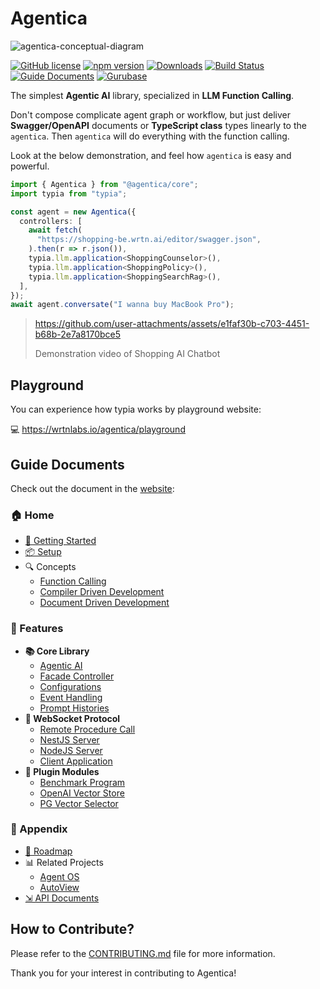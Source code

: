 # Agentica

![agentica-conceptual-diagram](https://github.com/user-attachments/assets/d7ebbd1f-04d3-4b0d-9e2a-234e29dd6c57)

[![GitHub license](https://img.shields.io/badge/license-MIT-blue.svg)](https://github.com/wrtnlabs/agentica/blob/master/LICENSE)
[![npm version](https://img.shields.io/npm/v/@agentica/core.svg)](https://www.npmjs.com/package/@agentica/core)
[![Downloads](https://img.shields.io/npm/dm/@agentica/core.svg)](https://www.npmjs.com/package/@agentica/core)
[![Build Status](https://github.com/wrtnlabs/agentica/workflows/build/badge.svg)](https://github.com/wrtnlabs/agentica/actions?query=workflow%3Abuild)
[![Guide Documents](https://img.shields.io/badge/Guide-Documents-forestgreen)](https://wrtnlabs.io/agentica/docs/)
[![Gurubase](https://img.shields.io/badge/Gurubase-Document%20Chatbot-006BFF)](https://gurubase.io/g/agentica)

The simplest **Agentic AI** library, specialized in **LLM Function Calling**.

Don't compose complicate agent graph or workflow, but just deliver **Swagger/OpenAPI** documents or **TypeScript class** types linearly to the `agentica`. Then `agentica` will do everything with the function calling.

Look at the below demonstration, and feel how `agentica` is easy and powerful.

<!-- eslint-skip -->

```typescript
import { Agentica } from "@agentica/core";
import typia from "typia";

const agent = new Agentica({
  controllers: [
    await fetch(
      "https://shopping-be.wrtn.ai/editor/swagger.json",
    ).then(r => r.json()),
    typia.llm.application<ShoppingCounselor>(),
    typia.llm.application<ShoppingPolicy>(),
    typia.llm.application<ShoppingSearchRag>(),
  ],
});
await agent.conversate("I wanna buy MacBook Pro");
```

> https://github.com/user-attachments/assets/e1faf30b-c703-4451-b68b-2e7a8170bce5
>
> Demonstration video of Shopping AI Chatbot

<!-- To do: re-capture demonstration video with Wrtnlabs title -->

## Playground

You can experience how typia works by playground website:

💻 https://wrtnlabs.io/agentica/playground

## Guide Documents

Check out the document in the [website](https://wrtnlabs.io/agentica):

### 🏠 Home

- [🚀 Getting Started](https://wrtnlabs.io/agentica/docs)
- [📦 Setup](https://wrtnlabs.io/agentica/docs/setup)
- 🔍 Concepts
  - [Function Calling](https://wrtnlabs.io/agentica/docs/concepts/function-calling)
  - [Compiler Driven Development](https://wrtnlabs.io/agentica/docs/concepts/compiler-driven-development)
  - [Document Driven Development](https://wrtnlabs.io/agentica/docs/concepts/document-driven-development)

### 📖 Features

- **📚 Core Library**
  - [Agentic AI](https://wrtnlabs.io/agentica/docs/core)
  - [Facade Controller](https://wrtnlabs.io/agentica/docs/core/facade)
  - [Configurations](https://wrtnlabs.io/agentica/docs/core/config)
  - [Event Handling](https://wrtnlabs.io/agentica/docs/core/event)
  - [Prompt Histories](https://wrtnlabs.io/agentica/docs/core/history)
- **📡 WebSocket Protocol**
  - [Remote Procedure Call](https://wrtnlabs.io/agentica/docs/websocket)
  - [NestJS Server](https://wrtnlabs.io/agentica/docs/websocket/nestjs)
  - [NodeJS Server](https://wrtnlabs.io/agentica/docs/websocket/nodejs)
  - [Client Application](https://wrtnlabs.io/agentica/docs/websocket/client)
- **🌉 Plugin Modules**
  - [Benchmark Program](https://wrtnlabs.io/agentica/docs/plugins/benchmark)
  - [OpenAI Vector Store](https://wrtnlabs.io/agentica/docs/plugins/openai-vector-store)
  - [PG Vector Selector](https://wrtnlabs.io/agentica/docs/plugins/pg-vector-selector)

### 🔗 Appendix

- [📅 Roadmap](https://wrtnlabs.io/agentica/docs/roadmap)
- 📊 Related Projects
  - [Agent OS](https://wrtnlabs.io/agentica/docs/related/os)
  - [AutoView](https://wrtnlabs.io/agentica/docs/related/autoview)
- [⇲ API Documents](https://wrtnlabs.io/agentica/api)

## How to Contribute?

Please refer to the [CONTRIBUTING.md](./CONTRIBUTING.md) file for more information.

Thank you for your interest in contributing to Agentica!

<!--
## Roadmap
### Guide Documents
In here README document, `@agentica/core` is introducing its key concepts, principles, and demonstrating some examples.

However, this contents are not fully enough for new comers of AI Chatbot development. We need much more guide documents and example projects are required for education. We have to guide backend developers to write proper definitions optimized for LLM function calling. We should introduce the best way of multi-agent orchestration implementation.

We'll write such fully detailed guide documents until 2025-03-31, and we will continuously release documents that are in the middle of being completed.

### Playground
https://nestia.io/chat/playground

I had developed Swagger AI chatbot playground website for a long time ago.

However, the another part obtaining function schemas from TypeScript class type, it is not prepared yet. I'll make the TypeScript class type based playground website by embedding TypeScript compiler (`tsc`).

The new playground website would be published until 2025-03-15.

### Optimization
As I've concenstrated on POC (Proof of Concept) development on the early stage level, internal agents composing `@agentica/core` are not cost optimized yet. Especially, `selector` agent is consuming LLM tokens too much repeatedly. We'll optimize the `selector` agent by RAG (Retrieval Augmented Generation) skills.

Also, we will support dozens of useful add-on agents which can connect with `@agentica/core` by TypeScript class function calling. One of them is `@wrtnlabs/hive` which optimizes `selector` agent so that reducing LLM costs dramatically. The others would be OpenAI Vector Store handler and Postgres based RAG engine.

With these `@agentica/core` providing add-on agents, you can learn how to implement the Multi-agent orchestration through TypeScript class function calling, and understand how `@agentica/core` makes the Multi agent system interaction super easily. -->
